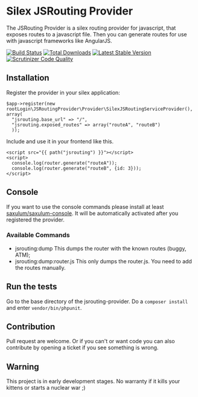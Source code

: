 Silex JSRouting Provider
========================

The JSRouting Provider is a silex routing provider for javascript, that exposes routes to a javascript file. Then you can generate routes for use with javascript frameworks like AngularJS.

[![Build Status](https://api.travis-ci.org/chrootLogin/jsrouting-provider.png?branch=master)](https://travis-ci.org/chrootlogin/jsrouting-provider)
[![Total Downloads](https://poser.pugx.org/rootlogin/jsrouting-provider/downloads.png)](https://packagist.org/packages/rootlogin/jsrouting-provider)
[![Latest Stable Version](https://poser.pugx.org/rootlogin/jsrouting-provider/v/stable.png)](https://packagist.org/packages/rootlogin/jsrouting-provider)
[![Scrutinizer Code Quality](https://scrutinizer-ci.com/g/chrootLogin/jsrouting-provider/badges/quality-score.png?b=master)](https://scrutinizer-ci.com/g/chrootLogin/jsrouting-provider/?branch=master)

Installation
------------

Register the provider in your silex application:
``` {.php}
$app->register(new rootLogin\JSRoutingProvider\Provider\SilexJSRoutingServiceProvider(), array(
  "jsrouting.base_url" => "/",
  "jsrouting.exposed_routes" => array("routeA", "routeB")
  ));
```

Include and use it in your frontend like this.
``` {.html}
<script src="{{ path("jsrouting") }}"></script>
<script>
  console.log(router.generate("routeA"));
  console.log(router.generate("routeB", {id: 3}));
</script>
```

Console
-------
If you want to use the console commands please install at least [saxulum/saxulum-console](https://github.com/saxulum/saxulum-console).
It will be automatically activated after you registered the provider.

### Available Commands

* jsrouting:dump
  This dumps the router with the known routes (buggy, ATM);
* jsrouting:dump:router.js
  This only dumps the router.js. You need to add the routes manually.
  
Run the tests
-------------
Go to the base directory of the jsrouting-provider. Do a `composer install` and enter `vendor/bin/phpunit`.

Contribution
------------
Pull request are welcome. Or if you can't or want code you can also contribute by opening a ticket if you see something is wrong.
  
Warning
-------
This project is in early development stages. No warranty if it kills your kittens or starts a nuclear war ;)
